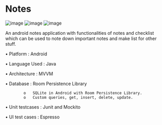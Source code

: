 # Notes

![image](https://user-images.githubusercontent.com/38261562/87845959-deda3900-c8e9-11ea-8f66-5940a0f31e58.png)
![image](https://user-images.githubusercontent.com/38261562/87845967-e994ce00-c8e9-11ea-85a8-f1f5e482bf21.png)
![image](https://user-images.githubusercontent.com/38261562/87845969-ed285500-c8e9-11ea-9978-f755f6e8d009.png)


An android notes application with functionalities of notes and checklist
which can be used to note down important notes and make list for other stuff.

•	Platform    	:	Android

•	Language Used	:	Java

•	Architecture	:	MVVM

•	Database	:	Room Persistence Library

            o	SQLite in Android with Room Persistence Library.
            o	Custom queries, get, insert, delete, update.

•	Unit testcases	:	Junit and Mockito

•	UI test cases	:	Espresso

